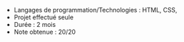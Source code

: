 - Langages de programmation/Technologies : HTML, CSS,
- Projet effectué seule
- Durée : 2 mois
- Note obtenue : 20/20
